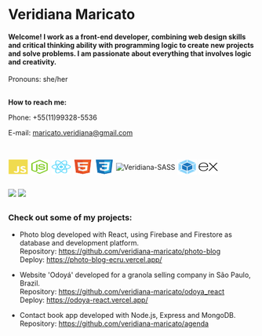# Veridiana Maricato

#### Welcome! I work as a front-end developer, combining web design skills and critical thinking ability with programming logic to create new projects and solve problems. I am passionate about everything that involves logic and creativity.  

Pronouns: she/her

##

**How to reach me:**  

Phone: +55(11)99328-5536  

E-mail: maricato.veridiana@gmail.com  

##

<!-- -   Top languages

[![Top Langs](https://github-readme-stats.vercel.app/api/top-langs/?username=veridiana-maricato)](https://github.com/anuraghazra/github-readme-stats) -->

<div style="display: inline_block"><br>
  <img align="center" alt="Veridiana-Js" height="30" width="40" src="https://raw.githubusercontent.com/devicons/devicon/master/icons/javascript/javascript-plain.svg">
   <img align="center" alt="Veridiana-Node" height="30" width="40" src="https://github.com/devicons/devicon/blob/master/icons/nodejs/nodejs-original.svg">
  <img align="center" alt="Veridiana-React" height="30" width="40" src="https://raw.githubusercontent.com/devicons/devicon/master/icons/react/react-original.svg">
  <img align="center" alt="Veridiana-HTML" height="30" width="40" src="https://raw.githubusercontent.com/devicons/devicon/master/icons/html5/html5-original.svg">
  <img align="center" alt="Veridiana-CSS" height="30" width="40" src="https://raw.githubusercontent.com/devicons/devicon/master/icons/css3/css3-original.svg">
  <img align="center" alt="Veridiana-SASS" height="30" width="40" src="https://img.shields.io/badge/Sass-CC6699?style=for-the-badge&logo=sass&logoColor=white">
    <img align="center" alt="Veridiana-Webpack" height="30" width="40" src="https://github.com/devicons/devicon/blob/master/icons/webpack/webpack-original.svg"> 
  <img align="center" background-color="white" alt="Veridiana-Express" height="30" width="40" src="https://github.com/devicons/devicon/blob/master/icons/express/express-original.svg">
  
</div>

##

<div> 
  <a href = "mailto:maricato.veridiana@gmail.com"><img src="https://img.shields.io/badge/-Gmail-%23333?style=for-the-badge&logo=gmail&logoColor=white" target="_blank"></a>
  <a href="https://www.linkedin.com/in/veridiana-maricato/" target="_blank"><img src="https://img.shields.io/badge/-LinkedIn-%230077B5?style=for-the-badge&logo=linkedin&logoColor=white" target="_blank"></a>  
</div>

##

### Check out some of my projects:



* Photo blog developed with React, using Firebase and Firestore as database and development platform.  
Repository: https://github.com/veridiana-maricato/photo-blog  
Deploy: https://photo-blog-ecru.vercel.app/

* Website 'Odoyá' developed for a granola selling company in São Paulo, Brazil.  
Repository: https://github.com/veridiana-maricato/odoya_react  
Deploy: https://odoya-react.vercel.app/

* Contact book app developed with Node.js, Express and MongoDB.  
Repository: https://github.com/veridiana-maricato/agenda   



